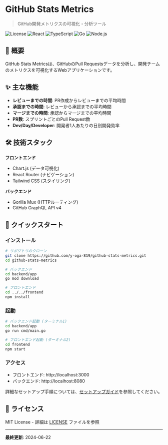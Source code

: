 # GitHub Stats Metrics

> GitHub開発メトリクスの可視化・分析ツール

![License](https://img.shields.io/badge/license-MIT-blue.svg)
![React](https://img.shields.io/badge/React-18-61DAFB.svg?logo=react)
![TypeScript](https://img.shields.io/badge/TypeScript-latest-3178C6.svg?logo=typescript)
![Go](https://img.shields.io/badge/Go-1.21-00ADD8.svg?logo=go)
![Node.js](https://img.shields.io/badge/Node.js-16+-339933.svg?logo=node.js)

## 🎯 概要

GitHub Stats Metricsは、GitHubのPull Requestsデータを分析し、開発チームのメトリクスを可視化するWebアプリケーションです。

## ✨ 主な機能

- **レビューまでの時間**: PR作成からレビューまでの平均時間
- **承認までの時間**: レビューから承認までの平均時間  
- **マージまでの時間**: 承認からマージまでの平均時間
- **PR数**: スプリントごとのPull Request数
- **Dev/Day/Developer**: 開発者1人あたりの日別開発効率

## 🛠️ 技術スタック

**フロントエンド**
- Chart.js (データ可視化)
- React Router (ナビゲーション)
- Tailwind CSS (スタイリング)

**バックエンド**
- Gorilla Mux (HTTPルーティング)
- GitHub GraphQL API v4

## 🚀 クイックスタート

### インストール

```bash
# リポジトリのクローン
git clone https://github.com/y-oga-819/github-stats-metrics.git
cd github-stats-metrics

# バックエンド
cd backend/app
go mod download

# フロントエンド
cd ../../frontend
npm install
```

### 起動

```bash
# バックエンド起動 (ターミナル1)
cd backend/app
go run cmd/main.go

# フロントエンド起動 (ターミナル2)
cd frontend
npm start
```

### アクセス

- フロントエンド: http://localhost:3000
- バックエンド: http://localhost:8080

詳細なセットアップ手順については、[セットアップガイド](./docs/SETUP.md)を参照してください。


## 📄 ライセンス

MIT License - 詳細は [LICENSE](LICENSE) ファイルを参照

---

**最終更新**: 2024-06-22